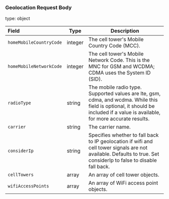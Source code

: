 <!--- This is a generated file, do not edit! -->
<!--- [START maps_http_schema_GeolocationV1GeolocatePostRequestBody] -->
### Geolocation Request Body

type: object

| Field                   | Type    | Description                                                                                                                                                                    |
| :---------------------- | ------- | ------------------------------------------------------------------------------------------------------------------------------------------------------------------------------ |
| `homeMobileCountryCode` | integer | The cell tower's Mobile Country Code (MCC).                                                                                                                                    |
| `homeMobileNetworkCode` | integer | The cell tower's Mobile Network Code. This is the MNC for GSM and WCDMA; CDMA uses the System ID (SID).                                                                        |
| `radioType`             | string  | The mobile radio type. Supported values are lte, gsm, cdma, and wcdma. While this field is optional, it should be included if a value is available, for more accurate results. |
| `carrier`               | string  | The carrier name.                                                                                                                                                              |
| `considerIp`            | string  | Specifies whether to fall back to IP geolocation if wifi and cell tower signals are not available. Defaults to true. Set considerIp to false to disable fall back.             |
| `cellTowers`            | array   | An array of cell tower objects.                                                                                                                                                |
| `wifiAccessPoints`      | array   | An array of WiFi access point objects.                                                                                                                                         |

<!--- [END maps_http_schema_GeolocationV1GeolocatePostRequestBody] -->
